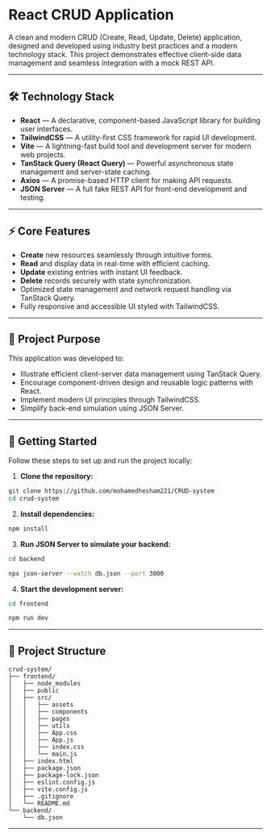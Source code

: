 # React CRUD Application

A clean and modern CRUD (Create, Read, Update, Delete) application, designed and developed using industry best practices and a modern technology stack. This project demonstrates effective client-side data management and seamless integration with a mock REST API.

---

## 🛠️ Technology Stack

- **React** — A declarative, component-based JavaScript library for building user interfaces.
- **TailwindCSS** — A utility-first CSS framework for rapid UI development.
- **Vite** — A lightning-fast build tool and development server for modern web projects.
- **TanStack Query (React Query)** — Powerful asynchronous state management and server-state caching.
- **Axios** — A promise-based HTTP client for making API requests.
- **JSON Server** — A full fake REST API for front-end development and testing.

---

## ⚡️ Core Features

- **Create** new resources seamlessly through intuitive forms.
- **Read** and display data in real-time with efficient caching.
- **Update** existing entries with instant UI feedback.
- **Delete** records securely with state synchronization.
- Optimized state management and network request handling via TanStack Query.
- Fully responsive and accessible UI styled with TailwindCSS.

---

## 🎯 Project Purpose

This application was developed to:

- Illustrate efficient client-server data management using TanStack Query.
- Encourage component-driven design and reusable logic patterns with React.
- Implement modern UI principles through TailwindCSS.
- Simplify back-end simulation using JSON Server.

---

## 🚀 Getting Started

Follow these steps to set up and run the project locally:

1. **Clone the repository:**

```bash
git clone https://github.com/mohamedhesham221/CRUD-system
cd crud-system
```

2. **Install dependencies:**

```bash
npm install
```

3. **Run JSON Server to simulate your backend:**

```bash
cd backend
```

```bash
npx json-server --watch db.json --port 3000
```

4. **Start the development server:**

```bash
cd frontend
```

```bash
npm run dev
```

---

## 📂 Project Structure

```
crud-system/
├── frontend/
│   ├── node_modules
│   ├── public
│   ├── src/
│   │   ├── assets
│   │   ├── components
│   │   ├── pages
│   │   ├── utils
│   │   ├── App.css
│   │   ├── App.js
│   │   ├── index.css
│   │   └── main.js
│   ├── index.html
│   ├── package.json
│   ├── package-lock.json
│   ├── eslint.config.js
│   ├── vite.config.js
│   ├── .gitignore
│   └── README.md
└── backend/
    └── db.json
```

---
